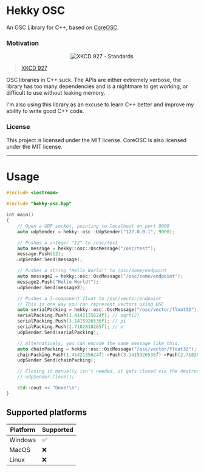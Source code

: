 # Hekky OSC

An OSC Library for C++, based on [CoreOSC](https://github.com/PaciStardust/CoreOSC-UTF8).

### Motivation

<p align="center">
<img alt="XKCD 927 - Standards" src="https://user-images.githubusercontent.com/7695629/204110847-b113dea6-32cc-48e5-8b40-8e1f36ab085b.png">
</p>

> [XKCD 927](https://xkcd.com/927/)

OSC libraries in C++ suck. The APIs are either extremely verbose, the library has too many dependencies and is a nightmare to get working, or difficult to use without leaking memory.

I'm also using this library as an excuse to learn C++ better and improve my ability to write good C++ code.

### License

This project is licensed under the MIT license. CoreOSC is also licensed under the MIT license.

---

# Usage

```cpp
#include <iostream>

#include "hekky-osc.hpp"

int main()
{
    // Open a UDP socket, pointing to localhost on port 9000
    auto udpSender = hekky::osc::UdpSender("127.0.0.1", 9000);

    // Pushes a integer "12" to /osc/test
    auto message = hekky::osc::OscMessage("/osc/test");
    message.Push(12);
    udpSender.Send(message);

    // Pushes a string "Hello World!" to /osc/some/endpoint
    auto message2 = hekky::osc::OscMessage("/osc/some/endpoint");
    message2.Push("Hello World!");
    udpSender.Send(message2);

    // Pushes a 3-component float to /osc/vector/endpoint
    // This is one way you can represent vectors using OSC
    auto serialPacking = hekky::osc::OscMessage("/osc/vector/float32");
    serialPacking.Push(1.4142135624f); // sqrt(2)
    serialPacking.Push(3.1415926536f); // pi
    serialPacking.Push(2.7182818285f); // e
    udpSender.Send(serialPacking);

    // Alternatively, you can encode the same message like this:
    auto chainPacking = hekky::osc::OscMessage("/osc/vector/float32");
    chainPacking.Push(1.4142135624f)->Push(3.1415926536f)->Push(2.7182818285f);
    udpSender.Send(chainPacking);

    // Closing it manually isn't needed, it gets closed via the destructor automatically!
    // udpSender.Close();

    std::cout << "Done!\n";
}
```

## Supported platforms

| Platform | Supported |
| -------- | --------- |
| Windows  | ✅         |
| MacOS    | ❌         |
| Linux    | ❌         |
